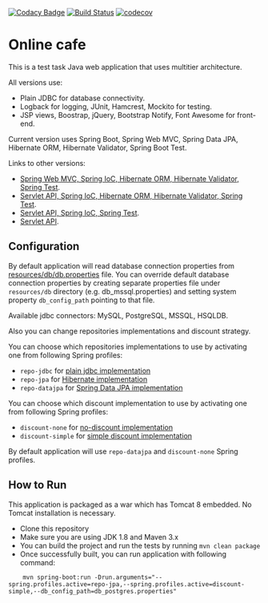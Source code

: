 [![Codacy Badge](https://api.codacy.com/project/badge/Grade/2b368e5d8b104e72883fc0887cf38536)](https://www.codacy.com/app/gml-jackson/onlinecafe?utm_source=github.com&amp;utm_medium=referral&amp;utm_content=jacksn/onlinecafe&amp;utm_campaign=Badge_Grade)
[![Build Status](https://travis-ci.org/jacksn/onlinecafe.svg?branch=master)](https://travis-ci.org/jacksn/onlinecafe)
[![codecov](https://codecov.io/gh/jacksn/onlinecafe/branch/master/graph/badge.svg)](https://codecov.io/gh/jacksn/onlinecafe)

# Online cafe

This is a test task Java web application that uses multitier architecture.

All versions use:
* Plain JDBC for database connectivity.
* Logback for logging, JUnit, Hamcrest, Mockito for testing.
* JSP views, Boostrap, jQuery, Bootstrap Notify, Font Awesome for front-end.

Current version uses Spring Boot, Spring Web MVC, Spring Data JPA, Hibernate ORM, Hibernate Validator, Spring Boot Test.

Links to other versions:   
* [Spring Web MVC, Spring IoC, Hibernate ORM, Hibernate Validator, Spring Test](https://github.com/jacksn/onlinecafe/tree/spring-webmvc).
* [Servlet API, Spring IoC, Hibernate ORM, Hibernate Validator, Spring Test](https://github.com/jacksn/onlinecafe/tree/hibernate).
* [Servlet API, Spring IoC, Spring Test](https://github.com/jacksn/onlinecafe/tree/spring_ioc).
* [Servlet API](https://github.com/jacksn/onlinecafe/tree/jdbc-servlet-jsp).

## Configuration

By default application will read database connection properties from
[resources/db/db.properties](https://github.com/jacksn/onlinecafe/blob/master/src/main/resources/db/db.properties) file.
You can override default database connection properties by creating separate properties file under ```resources/db``` directory
(e.g. db_mssql.properties) and setting system property ```db_config_path``` pointing to that file.

Available jdbc connectors: MySQL, PostgreSQL, MSSQL, HSQLDB.

Also you can change repositories implementations and discount strategy.

You can choose which repositories implementations to use by activating one from following Spring profiles:
* ```repo-jdbc``` for [plain jdbc implementation](https://github.com/jacksn/onlinecafe/tree/master/src/main/java/test/onlinecafe/repository/jdbc)
* ```repo-jpa``` for [Hibernate implementation](https://github.com/jacksn/onlinecafe/tree/master/src/main/java/test/onlinecafe/repository/jpa)
* ```repo-datajpa``` for [Spring Data JPA implementation](https://github.com/jacksn/onlinecafe/tree/master/src/main/java/test/onlinecafe/repository/datajpa)

You can choose which discount implementation to use by activating one from following Spring profiles:
* ```discount-none``` for [no-discount implementation](https://github.com/jacksn/onlinecafe/tree/master/src/main/java/test/onlinecafe/util/discount/NoDiscount.java)
* ```discount-simple``` for [simple discount implementation](https://github.com/jacksn/onlinecafe/tree/master/src/main/java/test/onlinecafe/util/discount/SimpleDiscount.java)

By default application will use ```repo-datajpa``` and ```discount-none``` Spring profiles.

## How to Run 

This application is packaged as a war which has Tomcat 8 embedded. No Tomcat installation is necessary.

* Clone this repository 
* Make sure you are using JDK 1.8 and Maven 3.x
* You can build the project and run the tests by running ```mvn clean package```
* Once successfully built, you can run application with following command:
```
    mvn spring-boot:run -Drun.arguments="--spring.profiles.active=repo-jpa,--spring.profiles.active=discount-simple,--db_config_path=db_postgres.properties"
```